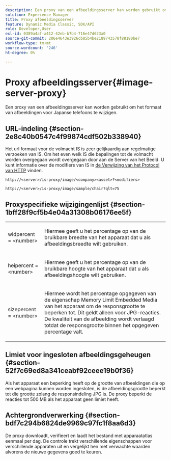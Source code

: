 ```yaml
---
description: Een proxy van een afbeeldingsserver kan worden gebruikt om het formaat van afbeeldingen voor Japanse telefoons te wijzigen.
solution: Experience Manager
title: Proxy afbeeldingsserver
feature: Dynamic Media Classic, SDK/API
role: Developer,User
exl-id: 0389a4af-a412-42eb-b7b4-716e47d623a0
source-git-commit: 206e4643e3926cb85b4be2189743578f88180be7
workflow-type: tm+mt
source-wordcount: '246'
ht-degree: 0%

---
```


# Proxy afbeeldingsserver{#image-server-proxy}

Een proxy van een afbeeldingsserver kan worden gebruikt om het formaat van afbeeldingen voor Japanse telefoons te wijzigen.

## URL-indeling {#section-2e8c40b0547c4f99874cdf502b338940}

Het url formaat voor de volmacht IS is zeer gelijkaardig aan regelmatige verzoeken van IS. Om het even welk IS die bepalingen tot de volmacht worden overgegaan wordt overgegaan door aan de Server van het Beeld. U kunt informatie over de modifiers van IS in [de Verwijzing van het Protocol van HTTP](../../is-api/http-ref/image-serving-api-ref/c-http-protocol-reference/c-introduction/c-introduction.md#concept-dbbd5241bc6248ad9b9d7f6c635c311e) vinden.

`http://<server>/is-proxy/image/<company><asset>?<modifiers>`

`http://<server>/is-proxy/image/sample/chair?qlt=75`

## Proxyspecifieke wijzigingenlijst {#section-1bff28f9cf5b4e04a31308b06176ee5f}

<table id="simpletable_40C1DFB183B54A79BCF65D51ED480CE0"> 
 <tr class="strow"> 
  <td class="stentry"> <p><span class="codeph"> widpercent =  &lt;number&gt;</span> </p></td> 
  <td class="stentry"> <p>Hiermee geeft u het percentage op van de bruikbare breedte van het apparaat dat u als afbeeldingsbreedte wilt gebruiken. </p></td> 
 </tr> 
 <tr class="strow"> 
  <td class="stentry"> <p><span class="codeph"> heipercent =  &lt;number&gt;</span> </p></td> 
  <td class="stentry"> <p>Hiermee geeft u het percentage op van de bruikbare hoogte van het apparaat dat u als afbeeldingshoogte wilt gebruiken. </p></td> 
 </tr> 
 <tr class="strow"> 
  <td class="stentry"> <p><span class="codeph"> sizepercent =  &lt;number&gt;</span> </p></td> 
  <td class="stentry"> <p>Hiermee wordt het percentage opgegeven van de eigenschap Memory Limit Embedded Media van het apparaat om de responsgrootte te beperken tot. Dit geldt alleen voor JPG-reacties. De kwaliteit van de afbeelding wordt verlaagd totdat de responsgrootte binnen het opgegeven percentage valt. </p></td> 
 </tr> 
</table>

## Limiet voor ingesloten afbeeldingsgeheugen {#section-52f7c69ed8a341ceabf92ceee19b0f36}

Als het apparaat een beperking heeft op de grootte van afbeeldingen die op een webpagina kunnen worden ingesloten, is de afbeeldingsgrootte beperkt tot die grootte zolang de responsindeling JPG is. De proxy beperkt de reacties tot 500 MB als het apparaat geen limiet heeft.

## Achtergrondverwerking {#section-bdf7c294b6824de9969c97fc1f8aa6d3}

De proxy downloadt, verifieert en laadt het bestand met apparaatatlas eenmaal per dag. De controle trekt verschillende eigenschappen voor verschillende apparaten uit en vergelijkt hen met verwachte waarden alvorens de nieuwe gegevens goed te keuren.
